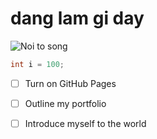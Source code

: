 # dang lam gi day
![Noi to song](https://images.ctfassets.net/hrltx12pl8hq/28ECAQiPJZ78hxatLTa7Ts/2f695d869736ae3b0de3e56ceaca3958/free-nature-images.jpg?fit=fill&w=1200&h=630)
``` C++
int i = 100;
```
- [ ] Turn on GitHub Pages
- [ ] Outline my portfolio
- [ ] Introduce myself to the world



